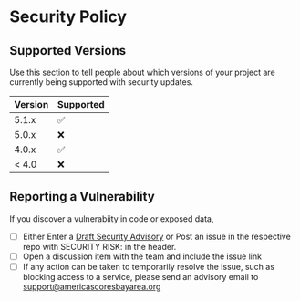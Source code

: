 # Security Policy

## Supported Versions

Use this section to tell people about which versions of your project are
currently being supported with security updates.

| Version | Supported          |
| ------- | ------------------ |
| 5.1.x   | :white_check_mark: |
| 5.0.x   | :x:                |
| 4.0.x   | :white_check_mark: |
| < 4.0   | :x:                |

## Reporting a Vulnerability
If you discover a vulnerabiity in code or exposed data, 
- [ ] Either Enter a [Draft Security Advisory](https://github.com/AmericaSCORESBayArea/scoreslabs/security/advisories) or Post an issue in the respective repo with SECURITY RISK: in the header.
- [ ] Open a discussion item with the team and include the issue link
- [ ] If any action can be taken to temporarily resolve the issue, such as blocking access to a service, please send an advisory email to support@americascoresbayarea.org
